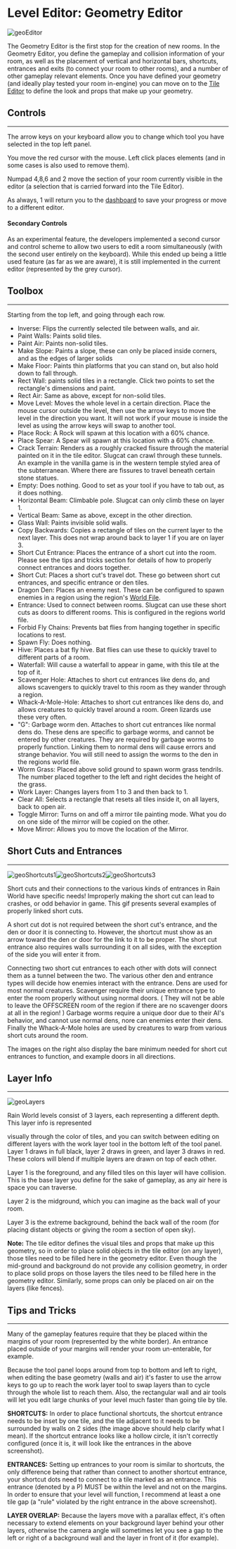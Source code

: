 # Level Editor: Geometry Editor

![geoEditor](../../../assets/regionDevelopment/levelEditor/geoEditor.png)

The Geometry Editor is the first stop for the creation of new rooms. In the Geometry Editor, you define the gameplay and collision information of your room, as well as the placement of vertical and horizontal bars, shortcuts, entrances and exits (to connect your room to other rooms), and a number of other gameplay relevant elements. Once you have defined your geometry (and ideally play tested your room in-engine) you can move on to the [Tile Editor](Tile-Editor.html) to define the look and props that make up your geometry.



## Controls

---

The arrow keys on your keyboard allow you to change which tool you have selected in the top left panel.

You move the red cursor with the mouse. Left click places elements (and in some cases is also used to remove them).

Numpad 4,8,6 and 2 move the section of your room currently visible in the editor (a selection that is carried forward into the Tile Editor).

As always, 1 will return you to the [dashboard](Official-Level-Editor.html) to save your progress or move to a different editor.



#### Secondary Controls

As an experimental feature, the developers implemented a second cursor and control scheme to allow two users to edit a room simultaneously (with the second user entirely on the keyboard). While this ended up being a little used feature (as far as we are aware), it is still implemented in the current editor (represented by the grey cursor).



## Toolbox

---

Starting from the top left, and going through each row.

- Inverse: Flips the currently selected tile between walls, and air.
- Paint Walls: Paints solid tiles.
- Paint Air: Paints non-solid tiles.
- Make Slope: Paints a slope, these can only be placed inside corners, and as the edges of larger solids
- Make Floor: Paints thin platforms that you can stand on, but also hold down to fall through.
- Rect Wall: paints solid tiles in a rectangle. Click two points to set the rectangle's dimensions and paint.
- Rect Air: Same as above, except for non-solid tiles.
- Move Level: Moves the whole level in a certain direction. Place the mouse cursor outside the level, then use the arrow keys to move the level in the direction you want. It will not work if your mouse is inside the level as using the arrow keys will swap to another tool.
- Place Rock: A Rock will spawn at this location with a 60% chance.
- Place Spear: A Spear will spawn at this location with a 60% chance.
- Crack Terrain: Renders as a roughly cracked fissure through the material painted on it in the tile editor. Slugcat can crawl through these tunnels. An example in the vanilla game is in the western temple styled area of the subterranean. Where there are fissures to travel beneath certain stone statues.
- Empty: Does nothing. Good to set as your tool if you have to tab out, as it does nothing.
- Horizontal Beam: Climbable pole. Slugcat can only climb these on layer 1.
- Vertical Beam: Same as above, except in the other direction.
- Glass Wall: Paints invisible solid walls.
- Copy Backwards: Copies a rectangle of tiles on the current layer to the next layer. This does not wrap around back to layer 1 if you are on layer 3.
- Short Cut Entrance: Places the entrance of a short cut into the room. Please see the tips and tricks section for details of how to properly connect entrances and doors together.
- Short Cut: Places a short cut's travel dot. These go between short cut entrances, and specific entrance or den tiles.
- Dragon Den: Places an enemy nest. These can be configured to spawn enemies in a region using the region's [World File](../World-File-Format.html).
- Entrance: Used to connect between rooms. Slugcat can use these short cuts as doors to different rooms. This is configured in the regions world file.
- Forbid Fly Chains: Prevents bat flies from hanging together in specific locations to rest.
- Spawn Fly: Does nothing.
- Hive: Places a bat fly hive. Bat flies can use these to quickly travel to different parts of a room.
- Waterfall: Will cause a waterfall to appear in game, with this tile at the top of it.
- Scavenger Hole: Attaches to short cut entrances like dens do, and allows scavengers to quickly travel to this room as they wander through a region.
- Whack-A-Mole-Hole: Attaches to short cut entrances like dens do, and allows creatures to quickly travel around a room. Green lizards use these very often.
- "G": Garbage worm den. Attaches to short cut entrances like normal dens do. These dens are specific to garbage worms, and cannot be entered by other creatures. They are required by garbage worms to properly function. Linking them to normal dens will cause errors and strange behavior. You will still need to assign the worms to the den in the regions world file.
- Worm Grass: Placed above solid ground to spawn worm grass tendrils. The number placed together to the left and right decides the height of the grass.
- Work Layer: Changes layers from 1 to 3 and then back to 1.
- Clear All: Selects a rectangle that resets all tiles inside it, on all layers, back to open air.
- Toggle Mirror: Turns on and off a mirror tile painting mode. What you do on one side of the mirror will be copied on the other.
- Move Mirror: Allows you to move the location of the Mirror.



## Short Cuts and Entrances

---

![geoShortcuts1](../../../assets/regionDevelopment/levelEditor/geoShortcuts1.gif)![geoShortcuts2](../../../assets/regionDevelopment/levelEditor/geoShortcuts2.png)![geoShortcuts3](../../../assets/regionDevelopment/levelEditor/geoShortcuts3.png)

Short cuts and their connections to the various kinds of entrances in Rain World have specific needs! Improperly making the short cut can lead to crashes, or odd behavior in game. This gif presents several examples of properly linked short cuts.

A short cut dot is not required between the short cut's entrance, and the den or door it is connecting to. However, the shortcut must show as an arrow toward the den or door for the link to it to be proper. The short cut entrance also requires walls surrounding it on all sides, with the exception of the side you will enter it from.

Connecting two short cut entrances to each other with dots will connect them as a tunnel between the two. The various other den and entrance types will decide how enemies interact with the entrance. Dens are used for most normal creatures. Scavenger require their unique entrance type to enter the room properly without using normal doors. ( They will not be able to leave the OFFSCREEN room of the region if there are no scavenger doors at all in the region! ) Garbage worms require a unique door due to their AI's behavior, and cannot use normal dens, nore can enemies enter their dens. Finally the Whack-A-Mole holes are used by creatures to warp from various short cuts around the room.

The images on the right also display the bare minimum needed for short cut entrances to function, and example doors in all directions.



## Layer Info

---

![geoLayers](../../../assets/regionDevelopment/levelEditor/geoLayers.gif)

Rain World levels consist of 3 layers, each representing a different depth. This layer info is represented

visually through the color of tiles, and you can switch between editing on different layers with the work layer tool in the bottom left of the tool panel. Layer 1 draws in full black, layer 2 draws in green, and layer 3 draws in red. These colors will blend if multiple layers are drawn on top of each other.

Layer 1 is the foreground, and any filled tiles on this layer will have collision. This is the base layer you define for the sake of gameplay, as any air here is space you can traverse.

Layer 2 is the midground, which you can imagine as the back wall of your room.

Layer 3 is the extreme background, behind the back wall of the room (for placing distant objects or giving the room a section of open sky).

**Note:** The tile editor defines the visual tiles and props that make up this geometry, so in order to place solid objects in the tile editor (on any layer), those tiles need to be filled here in the geometry editor. Even though the mid-ground and background do not provide any collision geometry, in order to place solid props on those layers the tiles need to be filled here in the geometry editor. Similarly, some props can only be placed on air on the layers (like fences).



## Tips and Tricks

---

Many of the gameplay features require that they be placed within the margins of your room (represented by the white border). An entrance placed outside of your margins will render your room un-enterable, for example.

Because the tool panel loops around from top to bottom and left to right, when editing the base geometry (walls and air) it's faster to use the arrow keys to go up to reach the work layer tool to swap layers than to cycle through the whole list to reach them. Also, the rectangular wall and air tools will let you edit large chunks of your level much faster than going tile by tile.

**SHORTCUTS:** In order to place functional shortcuts, the shortcut entrance needs to be inset by one tile, and the tile adjacent to it needs to be surrounded by walls on 2 sides (the image above should help clarify what I mean). If the shortcut entrance looks like a hollow circle, it isn't correctly configured (once it is, it will look like the entrances in the above screenshot).

**ENTRANCES:** Setting up entrances to your room is similar to shortcuts, the only difference being that rather than connect to another shortcut entrance, your shortcut dots need to connect to a tile marked as an entrance. This entrance (denoted by a P) MUST be within the level and not on the margins. In order to ensure that your level will function, I recommend at least a one tile gap (a "rule" violated by the right entrance in the above screenshot).

**LAYER OVERLAP:** Because the layers move with a parallax effect, it's often necessary to extend elements on your background layer behind your other layers, otherwise the camera angle will sometimes let you see a gap to the left or right of a background wall and the layer in front of it (for example).